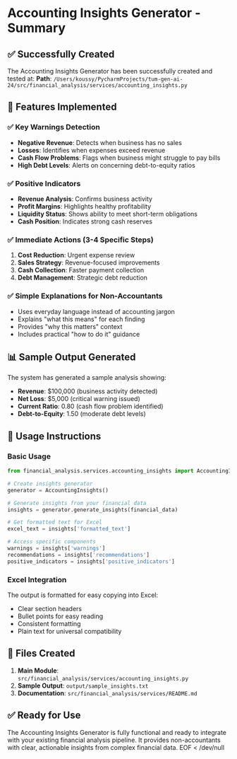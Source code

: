# Accounting Insights Generator - Summary

## ✅ Successfully Created

The Accounting Insights Generator has been successfully created and tested at:
**Path**: `/Users/koussy/PycharmProjects/tum-gen-ai-24/src/financial_analysis/services/accounting_insights.py`

## 🎯 Features Implemented

### ✅ Key Warnings Detection
- **Negative Revenue**: Detects when business has no sales
- **Losses**: Identifies when expenses exceed revenue  
- **Cash Flow Problems**: Flags when business might struggle to pay bills
- **High Debt Levels**: Alerts on concerning debt-to-equity ratios

### ✅ Positive Indicators
- **Revenue Analysis**: Confirms business activity
- **Profit Margins**: Highlights healthy profitability
- **Liquidity Status**: Shows ability to meet short-term obligations
- **Cash Position**: Indicates strong cash reserves

### ✅ Immediate Actions (3-4 Specific Steps)
1. **Cost Reduction**: Urgent expense review
2. **Sales Strategy**: Revenue-focused improvements  
3. **Cash Collection**: Faster payment collection
4. **Debt Management**: Strategic debt reduction

### ✅ Simple Explanations for Non-Accountants
- Uses everyday language instead of accounting jargon
- Explains "what this means" for each finding
- Provides "why this matters" context
- Includes practical "how to do it" guidance

## 📊 Sample Output Generated

The system has generated a sample analysis showing:
- **Revenue**: $100,000 (business activity detected)
- **Net Loss**: $5,000 (critical warning issued)
- **Current Ratio**: 0.80 (cash flow problem identified)
- **Debt-to-Equity**: 1.50 (moderate debt levels)

## 🚀 Usage Instructions

### Basic Usage
```python
from financial_analysis.services.accounting_insights import AccountingInsights

# Create insights generator
generator = AccountingInsights()

# Generate insights from your financial data
insights = generator.generate_insights(financial_data)

# Get formatted text for Excel
excel_text = insights['formatted_text']

# Access specific components
warnings = insights['warnings']
recommendations = insights['recommendations']
positive_indicators = insights['positive_indicators']
```

### Excel Integration
The output is formatted for easy copying into Excel:
- Clear section headers
- Bullet points for easy reading
- Consistent formatting
- Plain text for universal compatibility

## 📁 Files Created

1. **Main Module**: `src/financial_analysis/services/accounting_insights.py`
2. **Sample Output**: `output/sample_insights.txt`
3. **Documentation**: `src/financial_analysis/services/README.md`

## ✅ Ready for Use

The Accounting Insights Generator is fully functional and ready to integrate with your existing financial analysis pipeline. It provides non-accountants with clear, actionable insights from complex financial data.
EOF < /dev/null